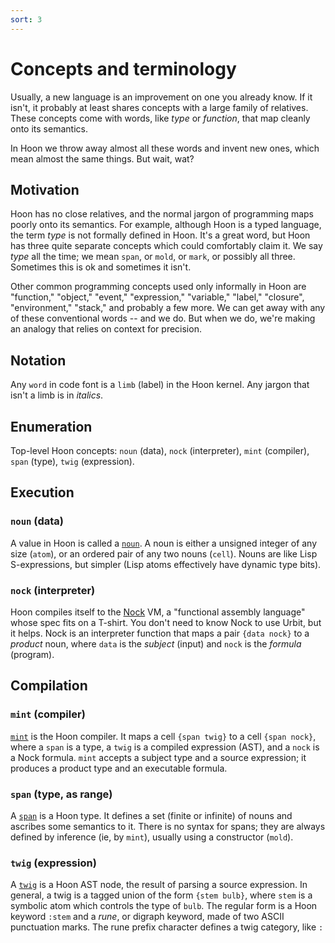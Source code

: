 ```yaml
---
sort: 3
---
```


# Concepts and terminology

Usually, a new language is an improvement on one you already
know.  If it isn't, it probably at least shares concepts with a
large family of relatives.  These concepts come with words, like
*type* or *function*, that map cleanly onto its semantics.

In Hoon we throw away almost all these words and invent new
ones, which mean almost the same things.  But wait, wat?

## Motivation

Hoon has no close relatives, and the normal jargon of programming
maps poorly onto its semantics.  For example, although Hoon is a
typed language, the term *type* is not formally defined in Hoon.
It's a great word, but Hoon has three quite separate concepts
which could comfortably claim it.  We say *type* all the time;
we mean `span`, or `mold`, or `mark`, or possibly all three.
Sometimes this is ok and sometimes it isn't.

Other common programming concepts used only informally in Hoon
are "function," "object," "event," "expression," "variable,"
"label," "closure", "environment," "stack," and probably a few
more.  We can get away with any of these conventional words --
and we do.  But when we do, we're making an analogy that relies
on context for precision.

## Notation

Any `word` in code font is a `limb` (label) in the Hoon kernel.
Any jargon that isn't a limb is in *italics*.

## Enumeration

Top-level Hoon concepts: `noun` (data), `nock` (interpreter),
`mint` (compiler), `span` (type), `twig` (expression).

## Execution

### `noun` (data)

A value in Hoon is called a [`noun`](noun).  A noun is either a
unsigned integer of any size (`atom`), or an ordered pair of any
two nouns (`cell`).  Nouns are like Lisp S-expressions, but
simpler (Lisp atoms effectively have dynamic type bits).

### `nock` (interpreter)

Hoon compiles itself to the [Nock](nock) VM, a "functional assembly
language" whose spec fits on a T-shirt.  You don't need to know
Nock to use Urbit, but it helps.  Nock is an interpreter function
that maps a pair `{data nock}` to a *product* noun, where `data`
is the *subject* (input) and `nock` is the *formula* (program).

## Compilation

### `mint` (compiler)

[`mint`](mint) is the Hoon compiler.  It maps a cell `{span twig}` to a
cell `{span nock}`, where a `span` is a type, a `twig` is a compiled
expression (AST), and a `nock` is a Nock formula.  `mint` accepts
a subject type and a source expression; it produces a product type
and an executable formula.

### `span` (type, as range)

A [`span`](span) is a Hoon type.  It defines a set (finite or
infinite) of nouns and ascribes some semantics to it.  There is
no syntax for spans; they are always defined by inference (ie, by
`mint`), usually using a constructor (`mold`).
### `twig` (expression)

A [`twig`](twig) is a Hoon AST node, the result of parsing a
source expression.  In general, a twig is a tagged union of the
form `{stem bulb}`, where `stem` is a symbolic atom which
controls the type of `bulb`.  The regular form is a Hoon keyword
`:stem` and a *rune*, or digraph keyword, made of two ASCII
punctuation marks.  The rune prefix character defines a twig
category, like `:` 
